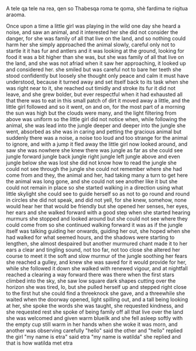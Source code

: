 A tele qa tele na rea,
qen so Thabesqa roma te qoma,
shè fardima te riqitua araoma.

Once upon a time a little girl was playing in the wild
one day she heard a noise, and saw an animal, and it interested her
she did not consider the danger, for she was family of all that live on the
land, and so nothing could harm her
she simply approached the animal slowly, careful only not to startle it
it has fur and antlers and it was looking at the ground, looking for food
it was a bit higher than she was, but she was family of all that live on the
land, and she was not afriad
when it saw her approaching, it looked up and considered her.
she smiled but was careful not to bare her teeth
she stood confidently but loosely
she thought only peace and calm
it must have understood, because it turned away and set itself back to its task
when she was right near to it, she reached out timidly and stroke its fur
it did not leave, and she grew bolder, but ever respectful
when it had exhausted all that there was to eat in this small patch of dirt
it moved away a little, and the little girl followed
and so it went, on and on, for the most part of a morning
the sun was high but the clouds were many, and the light filtering from above
was uniform
so the little girl did not notice when, while following the animal, she was lead
into the jungle
deeper and deeper into the jungle she went, absorbed as she was in caring and
petting the gracious animal
but suddenly there was a noise, a noise too loud and too strange for the animal
to ignore, and with a jump it fled away
the little girl now looked around, and saw she was nowhere she knew
there was jungle as far as she could see
jungle forward
jungle back
jungle right
jungle left
jungle above
and even jungle below
she was lost
she did not know how to read the jungle
she could not see through the jungle
she could not remember where she had come from
and they, the animal and her, had taking many a turn to get here
the animal was long gone, and she could not see another like it
but she could not remain in place
so she started walking in a direction
using what little skylight she could see to guide herself
so as not to go round and round in circles
she did not speak, and did not yell,
for she knew, somehow, none would hear her that would be friendly
but she opened her senses, her eyes, her ears
and she walked forward with a good step
when she started hearing murmurs
she stopped and looked around
but she could not see where they could come from
so she continued walking forward
it was as if the jungle itself was talking
guiding her onwards, guiding her out, she hoped
when she had walked for what seemed hours,
and the shadows were starting to lengthen,
she almost despaired
but another murmured chant made it to her ears
a clear and tingling sound, not too far, not too close
she altered her course to meet it
the soft and slow murmur of the jungle soothing her fears
she reached a gulley, and knew she was saved
for it would provide for her, while she followed it down
she walked with renewed vigour, and at nightfall reached a clearing
a way forward there was there
when the first stars climbed into the sky,
she saw low square dark shapes cutting over the horizon
she was tired, lo, but she pulled herself up
and stepped right close to the first hut she could find
a threeknock she gave, and a threewhile she waited
when the doorway opened, light spilling out,
and a tall being looking at her,
she spoke the words she was taught,
she requested kindness, and she requested rest
she spoke of being family off all that live over the land
she was welcomed and given warm blueilk
and she fell asleep softly with the empty cup still warm in her hands
when she woke it was morn, and another was observing carefully
"hello" said the other
and "hello" replied the girl
"my name is etra" said etra
"my name is watilda" she replied
and that is how watilda met etra

